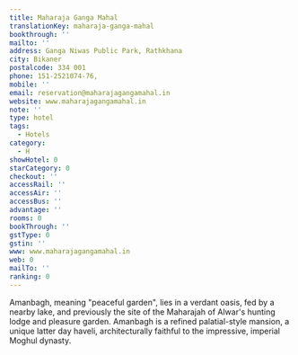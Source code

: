 ```yaml
---
title: Maharaja Ganga Mahal
translationKey: maharaja-ganga-mahal
bookthrough: ''
mailto: ''
address: Ganga Niwas Public Park, Rathkhana
city: Bikaner
postalcode: 334 001
phone: 151-2521074-76,
mobile: ''
email: reservation@maharajagangamahal.in
website: www.maharajagangamahal.in
note: ''
type: hotel
tags:
  - Hotels
category:
  - H
showHotel: 0
starCategory: 0
checkout: ''
accessRail: ''
accessAir: ''
accessBus: ''
advantage: ''
rooms: 0
bookThrough: ''
gstType: 0
gstin: ''
www: www.maharajagangamahal.in
web: 0
mailTo: ''
ranking: 0
---
```







Amanbagh, meaning "peaceful garden", lies in a verdant oasis, fed by a nearby lake, and previously the site of the Maharajah of Alwar's hunting lodge and pleasure garden.     Amanbagh is a refined palatial-style mansion, a unique latter day haveli, architecturally faithful to the impressive, imperial Moghul dynasty.